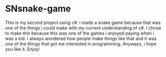 # SNsnake-game
This is my second project using c#. i made a snake game because that was one of the things i could make with my current understanding of c#. I chose to make this because this was one of the games i enjoyed paying when i was a kid. I always wondered how people make things like that and it was  one of the things that got me interested in programming. Anyways, i hope you like it. Enjoy! 
